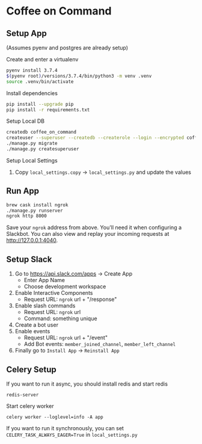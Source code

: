 # Coffee on Command

## Setup App

(Assumes pyenv and postgres are already setup)

Create and enter a virtualenv

```bash
pyenv install 3.7.4
$(pyenv root)/versions/3.7.4/bin/python3 -m venv .venv
source .venv/bin/activate
```

Install dependencies

```bash
pip install --upgrade pip
pip install -r requirements.txt
```

Setup Local DB

```bash
createdb coffee_on_command
createuser --superuser --createdb --createrole --login --encrypted coffee_on_command
./manage.py migrate
./manage.py createsuperuser
```

Setup Local Settings

1. Copy `local_settings.copy` -> `local_settings.py` and update the values

## Run App

```bash
brew cask install ngrok
./manage.py runserver
ngrok http 8000
```

Save your `ngrok` address from above. You'll need it when configuring a Slackbot.
You can also view and replay your incoming requests at http://127.0.0.1:4040.

## Setup Slack

1. Go to https://api.slack.com/apps -> Create App
   - Enter App Name
   - Choose development workspace
2. Enable Interactive Components
   - Request URL: `ngrok` url + "/response"
3. Enable slash commands
   - Request URL: `ngrok` url
   - Command: something unique
4. Create a bot user
5. Enable events
   - Request URL: `ngrok` url + "/event"
   - Add Bot events: `member_joined_channel`, `member_left_channel`
6. Finally go to `Install App` -> `Reinstall App`

## Celery Setup

If you want to run it async, you should install redis and start redis

```
redis-server
```

Start celery worker

```
celery worker --loglevel=info -A app
```

If you want to run it synchronously, you can set `CELERY_TASK_ALWAYS_EAGER=True` in `local_settings.py`
